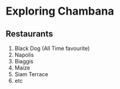 # Exploring Chambana

## Restaurants
1. Black Dog (All Time favourite)
2. Napolis
3. Biaggis
4. Maize
5. Siam Terrace
6. etc

